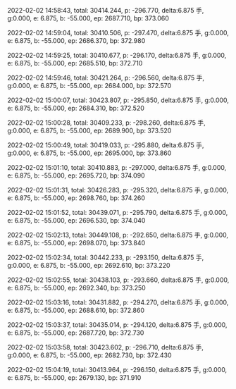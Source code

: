 2022-02-02 14:58:43, total: 30414.244, p: -296.770, delta:6.875 手, g:0.000, e: 6.875, b: -55.000, ep: 2687.710, bp: 373.060

2022-02-02 14:59:04, total: 30410.506, p: -297.470, delta:6.875 手, g:0.000, e: 6.875, b: -55.000, ep: 2686.370, bp: 372.980

2022-02-02 14:59:25, total: 30410.677, p: -296.170, delta:6.875 手, g:0.000, e: 6.875, b: -55.000, ep: 2685.510, bp: 372.710

2022-02-02 14:59:46, total: 30421.264, p: -296.560, delta:6.875 手, g:0.000, e: 6.875, b: -55.000, ep: 2684.000, bp: 372.570

2022-02-02 15:00:07, total: 30423.807, p: -295.850, delta:6.875 手, g:0.000, e: 6.875, b: -55.000, ep: 2684.310, bp: 372.520

2022-02-02 15:00:28, total: 30409.233, p: -298.260, delta:6.875 手, g:0.000, e: 6.875, b: -55.000, ep: 2689.900, bp: 373.520

2022-02-02 15:00:49, total: 30419.033, p: -295.880, delta:6.875 手, g:0.000, e: 6.875, b: -55.000, ep: 2695.000, bp: 373.860

2022-02-02 15:01:10, total: 30410.883, p: -297.000, delta:6.875 手, g:0.000, e: 6.875, b: -55.000, ep: 2695.720, bp: 374.090

2022-02-02 15:01:31, total: 30426.283, p: -295.320, delta:6.875 手, g:0.000, e: 6.875, b: -55.000, ep: 2698.760, bp: 374.260

2022-02-02 15:01:52, total: 30439.071, p: -295.790, delta:6.875 手, g:0.000, e: 6.875, b: -55.000, ep: 2696.530, bp: 374.040

2022-02-02 15:02:13, total: 30449.108, p: -292.650, delta:6.875 手, g:0.000, e: 6.875, b: -55.000, ep: 2698.070, bp: 373.840

2022-02-02 15:02:34, total: 30442.233, p: -293.150, delta:6.875 手, g:0.000, e: 6.875, b: -55.000, ep: 2692.610, bp: 373.220

2022-02-02 15:02:55, total: 30438.103, p: -293.660, delta:6.875 手, g:0.000, e: 6.875, b: -55.000, ep: 2692.340, bp: 373.250

2022-02-02 15:03:16, total: 30431.882, p: -294.270, delta:6.875 手, g:0.000, e: 6.875, b: -55.000, ep: 2688.610, bp: 372.860

2022-02-02 15:03:37, total: 30435.014, p: -294.120, delta:6.875 手, g:0.000, e: 6.875, b: -55.000, ep: 2687.720, bp: 372.730

2022-02-02 15:03:58, total: 30423.602, p: -296.710, delta:6.875 手, g:0.000, e: 6.875, b: -55.000, ep: 2682.730, bp: 372.430

2022-02-02 15:04:19, total: 30413.964, p: -296.150, delta:6.875 手, g:0.000, e: 6.875, b: -55.000, ep: 2679.130, bp: 371.910